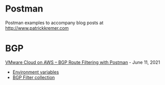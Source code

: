 # Postman
Postman examples to accompany blog posts at http://www.patrickkremer.com

# BGP

[VMware Cloud on AWS – BGP Route Filtering with Postman](http://www.patrickkremer.com/vmware-cloud-on-aws-bgp-route-filtering-with-postman/) - June 11, 2021
- [Environment variables](bgp-filter/VMC_Environment-BGP_Filter.postman_environment.json)
- [BGP Filter collection](bgp-filter/NSX-T-BGP-Filter.postman_collection.json)